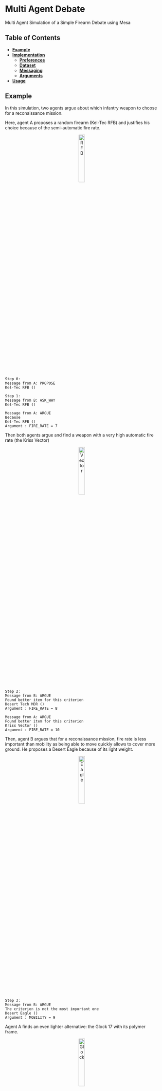 # Multi Agent Debate
Multi Agent Simulation of a Simple Firearm Debate using Mesa

## Table of Contents
- [**Example**](#example)
- [**Implementation**](#implementation)
  - [**Preferences**](#preferences)
  - [**Dataset**](#dataset)
  - [**Messaging**](#messaging)
  - [**Arguments**](#arguments)
- [**Usage**](#usage)


## Example

In this simulation, two agents argue about which infantry weapon to choose for a reconaissance mission.

Here, agent A proposes a random firearm (Kel-Tec RFB) and justifies his choice because of the semi-automatic fire rate.

<p align="center">
  <img src="media/rfb.jpg" alt="RFB" width="20%"/>
</p>

```
Step 0:
Message from A: PROPOSE
Kel-Tec RFB ()

Step 1:
Message from B: ASK_WHY
Kel-Tec RFB ()

Message from A: ARGUE
Because
Kel-Tec RFB ()
Argument : FIRE_RATE = 7
```

Then both agents argue and find a weapon with a very high automatic fire rate (the Kriss Vector)

<p align="center">
  <img src="media/vector.jpg" alt="Vector" width="20%"/>
</p>

```
Step 2:
Message from B: ARGUE
Found better item for this criterion
Desert Tech MDR ()
Argument : FIRE_RATE = 8

Message from A: ARGUE
Found better item for this criterion
Kriss Vector ()
Argument : FIRE_RATE = 10
```

Then, agent B argues that for a reconaissance mission, fire rate is less important than mobility as being able to move quickly allows to cover more ground. He proposes a Desert Eagle because of its light weight.

<p align="center">
  <img src="media/eagle.jpg" alt="Eagle" width="20%"/>
</p>

```
Step 3:
Message from B: ARGUE
The criterion is not the most important one
Desert Eagle ()
Argument : MOBILITY = 9
```

Agent A finds an even lighter alternative: the Glock 17 with its polymer frame.

<p align="center">
  <img src="media/glock.jpg" alt="Glock" width="20%"/>
</p>

```
Message from A: ARGUE
Found better item for this criterion
Glock 17 ()
Argument : MOBILITY = 10
```

Finally, Agent B argues that mobility is less important than range as being able to engage targets from a distance plays a big part in reconaissance. He proposes the bolt-action Lobaev Arms DVL-10 rifle which both agents accept as their favorite.

<p align="center">
  <img src="media/dvl.png" alt="DVL" width="20%"/>
</p>

```
Step 4:
Message from B: ARGUE
The criterion is not the most important one
Lobaev Arms DVL-10 ()
Argument : RANGE = 10

Message from A: ACCEPT
Lobaev Arms DVL-10 ()

Step 5:
Message from B: COMMIT
Lobaev Arms DVL-10 ()

Message from A: COMMIT
Lobaev Arms DVL-10 ()

Commitment reached for Lobaev Arms DVL-10 () !
```

## Implementation

Both agents share the same knowledge base (preferences and database).

### Preferences

The preferences are based on the needs of a reconaissance task and are sorted from most important to least:
- **Stopping Power**: the ability to neutralize threats in few shots
- **Range**: the ability to hit distant targets accurately
- **Mobility**: the ability to move while carrying the weapon
- **Fire Rate**: the number of rounds per unit of time the weapon can fire
- **Capacity**: the amount of rounds carried per magazine
- **Price**: the price of the weapon, its ammunition and maintenance

### Dataset

The database is contained in the `weapons_dataset.csv` file and is as follows (criterias are evaluated on a scale of 1 to 10, 10 being better):

| WEAPON             | STOPPING_POWER | FIRE_RATE | RANGE | CAPACITY | MOBILITY | PRICE |
| ------------------ | -------------- | --------- | ----- | -------- | -------- | ----- |
| Glock 17           | 4              | 3         | 2     | 5        | 10       | 10    |
| Daniel Defense M4  | 8              | 7         | 6     | 8        | 6        | 3     |
| Mossberg 870       | 9              | 2         | 3     | 3        | 7        | 7     |
| Remington M700     | 9              | 2         | 10    | 1        | 6        | 9     |
| Staccato 2011      | 4              | 4         | 2     | 6        | 10       | 3     |
| Benelli M4         | 9              | 3         | 3     | 1        | 7        | 5     |
| Saiga AK-74        | 8              | 6         | 6     | 8        | 6        | 7     |
| Desert Tech MDR    | 8              | 8         | 7     | 8        | 5        | 2     |
| Lobaev Arms DVL-10 | 9              | 2         | 10    | 1        | 7        | 4     |
| Kel-Tec RFB        | 8              | 7         | 7     | 8        | 5        | 4     |
| Remington SASS     | 9              | 3         | 9     | 7        | 2        | 1     |
| RPG-7V2            | 10             | 1         | 4     | 1        | 1        | 2     |
| HK MP5             | 4              | 9         | 3     | 8        | 8        | 4     |
| Kriss Vector       | 4              | 10        | 3     | 8        | 8        | 2     |
| Desert Eagle       | 6              | 2         | 2     | 3        | 9        | 4     |
| FN Minimi          | 8              | 5         | 5     | 10       | 3        | 3     |

### Messaging

Each agent is capable of sending and receiving messages.

At each step of the simulation, the agents read their messages and send responses. The simulation starts with an agent proposing a random weapon with a supporting argument

Generally, the agent will receive a proposition with an argument. He then agrees or counter-proposes:
- The agent agrees if the weapon proposed is a top 10% solution meaning that the sum of the values of the weapons weighted according to the preferences is in the top 10%
- Otherwise he proposes another weapon with a counter-argument


### Arguments

When an agent receives an unsatisfying proposal ("I want this weapon because it has this value at this criteria"), he does the following:
- If he finds a weapon with a better value for the proposed criteria, he proposes this new weapon
- If not, if he finds a criteria more important, he chooses that criteria and proposes a better weapon considering the new criteria
- If not, that means that even though the weapon has good stats, its overall score is unsatisfying. He proposes a random weapon with a supporting argument.

## Usage

1. Clone the repository:
   
```
git clone https://github.com/AlexandreSajus/Multi-Agent-Debate.git
```

2. Install requirements:

```
pip install -r requirements.txt
```

3. Run `run.py`

This should print out a conversation:

```
Step 0:
Message from A: PROPOSE
Desert Eagle ()

Step 1:
Message from B: ASK_WHY
Desert Eagle ()

Message from A: ARGUE
Because
Desert Eagle ()
Argument : STOPPING_POWER = 6

Step 2:
Message from B: ARGUE
Found better item for this criterion
Lobaev Arms DVL-10 ()
Argument : STOPPING_POWER = 9

Message from A: ACCEPT
Lobaev Arms DVL-10 ()

Step 3:
Message from B: COMMIT
Lobaev Arms DVL-10 ()

Message from A: COMMIT
Lobaev Arms DVL-10 ()

Commitment reached for Lobaev Arms DVL-10 () !
```